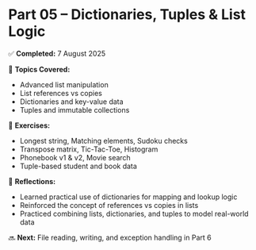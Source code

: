 # Part 05 – Dictionaries, Tuples & List Logic

✅ **Completed:** 7 August 2025  

🧠 **Topics Covered:**
- Advanced list manipulation
- List references vs copies
- Dictionaries and key-value data
- Tuples and immutable collections

🧪 **Exercises:**
- Longest string, Matching elements, Sudoku checks
- Transpose matrix, Tic-Tac-Toe, Histogram
- Phonebook v1 & v2, Movie search
- Tuple-based student and book data

📝 **Reflections:**
- Learned practical use of dictionaries for mapping and lookup logic
- Reinforced the concept of references vs copies in lists
- Practiced combining lists, dictionaries, and tuples to model real-world data

🔜 **Next:** File reading, writing, and exception handling in Part 6

